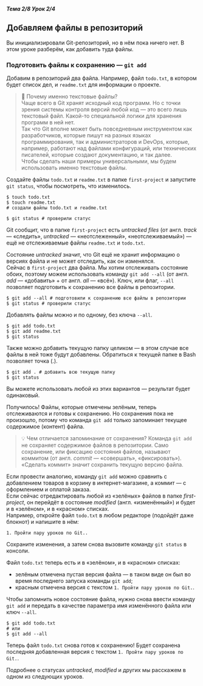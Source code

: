 __*Тема 2/8 Урок 2/4*__  
## Добавляем файлы в репозиторий
Вы инициализировали Git-репозиторий, но в нём пока ничего нет. В этом уроке разберём, как добавить туда файлы.
### Подготовить файлы к сохранению — `git add`
Добавим в репозиторий два файла. Например, файл `todo.txt`, в котором будет список дел, и `readme.txt` для информации о проекте.
> 📌 Почему именно текстовые файлы?  
Чаще всего в Git хранят исходный код программ. Но с точки зрения системы контроля версий любой код — это всего лишь текстовый файл. Какой-то специальной логики для хранения программ в ней нет.  
Так что Git вполне может быть повседневным инструментом как разработчиков, которые пишут на разных языках программирования, так и администраторов и DevOps, которые, например, работают над файлами конфигураций, или технических писателей, которые создают документацию, и так далее.  
Чтобы сделать наши примеры универсальными, мы будем использовать именно текстовые файлы.  

Создайте файлы `todo.txt` и `readme.txt` в папке `first-project` и запустите `git status`, чтобы посмотреть, что изменилось.
```
$ touch todo.txt
$ touch readme.txt
# создали файлы todo.txt и readme.txt

$ git status # проверили статус 
```
Git сообщит, что в папке `first-project` есть *untracked files* (от англ. *track* — «следить», *untracked* — «неотслеженный», «неотслеживаемый») — ещё не отслеживаемые файлы `readme.txt` и `todo.txt`.  

Состояние *untracked* значит, что Git ещё не хранит информацию о версиях файла и не может отследить, как он изменялся.  
Сейчас в `first-project` два файла. Мы хотим отслеживать состояние обоих, поэтому можем использовать команду `git add --all` (от англ. *add* — «добавить» + от англ. *all* — «всё»). Ключ, или флаг, `--all` позволяет подготовить к сохранению все файлы в репозитории.  
```
$ git add --all # подготовили к сохранению все файлы в репозитории
$ git status # проверили статус 
```
Добавлять файлы можно и по одному, без ключа `--all`.
```
$ git add todo.txt
$ git add readme.txt
$ git status 
```
Также можно добавить текущую папку целиком — в этом случае все файлы в ней тоже будут добавлены. Обратиться к текущей папке в Bash позволяет точка (.).
```
$ git add . # добавить всю текущую папку
$ git status 
```
Вы можете использовать любой из этих вариантов — результат будет одинаковый.  

Получилось! Файлы, которые отмечены зелёным, теперь отслеживаются и готовы к сохранению. Но сохранения пока не произошло, потому что команда `git add` только запоминает текущее содержимое (контент) файла.  
>💡 Чем отличается запоминание от сохранения?
 Команда `git add` не сохраняет содержимое файлов в репозитории. Само сохранение, или фиксацию состояния файлов, называют коммитом (от англ. *commit* — «совершать», «фиксировать»). «Сделать коммит» значит сохранить текущую версию файла.  

Если провести аналогию, команду `git add` можно сравнить с добавлением товаров в корзину в интернет-магазине, а коммит — с оформлением и оплатой заказа.  
Если сейчас отредактировать любой из «зелёных» файлов в папке *first-project*, он перейдёт в состояние *modified* (англ. «изменённый») и будет и в «зелёном», и в «красном» списках.  
Например, откройте файл `todo.txt` в любом редакторе (подойдёт даже блокнот) и напишите в нём: 
```
1. Пройти пару уроков по Git..
```

Сохраните изменения, а затем снова вызовите команду `git status` в консоли.  

Файл `todo.txt` теперь есть и в «зелёном», и в «красном» списках:  
* зелёным отмечена пустая версия файла — в таком виде он был во время последнего запуска команды `git add`;  
* красным отмечена версия с текстом `1. Пройти пару уроков по Git.`.  

Чтобы запомнить новое состояние файла, нужно снова ввести команду `git add` и передать в качестве параметра имя изменённого файла или ключ `--all`.
```
$ git add todo.txt
# или
$ git add --all 
```
Теперь файл `todo.txt` снова готов к сохранению! Будет сохранена последняя добавленная версия с текстом `1. Пройти пару уроков по Git.`. 

Подробнее о статусах *untracked*, *modified* и других мы расскажем в одном из следующих уроков.  
